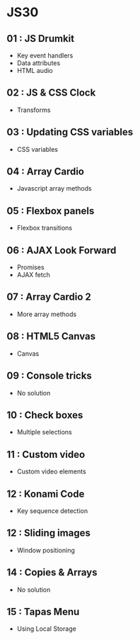 # JS30

## 01 : JS Drumkit
+ Key event handlers
+ Data attributes
+ HTML audio

## 02 : JS & CSS Clock
+ Transforms

## 03 : Updating CSS variables
+ CSS variables

## 04 : Array Cardio
+ Javascript array methods

## 05 : Flexbox panels
+ Flexbox transitions

## 06 : AJAX Look Forward
+ Promises
+ AJAX fetch

## 07 : Array Cardio 2
+ More array methods

## 08 : HTML5 Canvas
+ Canvas

## 09 : Console tricks
+ No solution

## 10 : Check boxes
+ Multiple selections

## 11 : Custom video
+ Custom video elements

## 12 : Konami Code
+ Key sequence detection

## 12 : Sliding images
+ Window positioning

## 14 : Copies & Arrays
+ No solution

## 15 : Tapas Menu
+ Using Local Storage